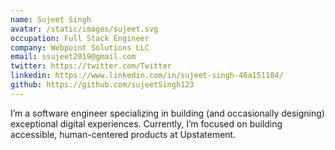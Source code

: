 ```yaml
---
name: Sujeet Singh
avatar: /static/images/sujeet.svg
occupation: Full Stack Engineer
company: Webpoint Solutions LLC
email: ssujeet2019@gmail.com
twitter: https://twitter.com/Twitter
linkedin: https://www.linkedin.com/in/sujeet-singh-46a151184/
github: https://github.com/sujeetSingh123
---
```


I’m a software engineer specializing in building (and occasionally designing)
exceptional digital experiences. Currently, I’m focused on building accessible,
human-centered products at Upstatement.
